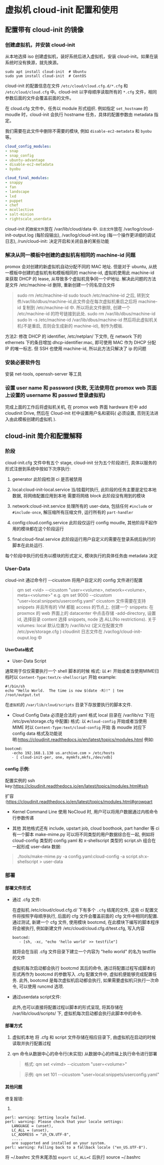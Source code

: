 # 虚拟机 cloud-init 配置和使用

## 配置带有 cloud-init 的镜像

### 创建虚拟机，并安装 cloud-init

从本地选择 iso 创建虚拟机，装好系统后进入虚拟机，安装 cloud-init。如果在装系统时没有换源，就先换源。

```shell
sudo apt install cloud-init  # Ubuntu
sudo yum install cloud-init  # CentOS
```

cloud-init 的配置信息在文件 `/etc/cloud/cloud.cfg.d/*.cfg` 和 `/etc/cloud/cloud.cfg` 中。cloud-init 以字母顺序读取所有的 `*.cfg` 文件，相同参数后面的文件会覆盖前面的文件。

在 cloud.cfg 文件中，任务以 module 形式组织. 例如指定 `set_hostname` 的 moudle 时，cloud-init 会执行 hostname 任务，具体的配置参数由 metadata 指定。

我们需要在此文件中删除不需要的模块, 例如 `disable-ec2-metadata` 和 `byobu` 等。 

```yaml
cloud_config_modules:
- snap
- snap_config
- ubuntu-advantage
- disable-ec2-metadata
- byobu

cloud_final_modules:
- snappy
- fan
- landscape
- lxd
- puppet
- chef
- mcollective
- salt-minion
- rightscale_userdata
```

cloud-init 的`数据文件`放在 /var/lib/cloud/data 中. 
`日志文件`放在 /var/log/cloud-init-output.log (每阶段输出), 
/var/log/cloud-init.log (每一个操作更详细的调试日志), 
/run/cloud-init: 决定开启和关闭自身的某些功能
### 解决从同一模板中创建的虚拟机有相同的 machine-id 问题
promox 会对创建的新虚拟机自动分配不同的 MAC 地址. 
但是对于 ubuntu, 从统一模板中创建的虚拟机有和模板相同的 machine-id, 虚拟机使用此 machine-id 来获取 DHCP 的 lease, 从导致多个虚拟机竞争同一个IP地址.
解决此问题的方法是文件 /etc/machine-id 删除, 重新创建一个同名空白文件
> sudo rm /etc/machine-id
> sudo touch /etc/machine-id
之后, 转到文件/var/lib/dbus/machine-id,此文件会在每次虚拟机重启之后将 machine-id 复制到 /etc/machine-id 中. 
所以将此文件删除, 创建一个 /etc/machine-id 的符号链接到此处. 
> sudo rm /var/lib/dbus/machine-id
> sudo ln -s /etc/machine-id /var/lib/dbus/machine-id
然后将此虚拟机关机(不是重启, 否则会生成新的 machine-id), 制作为模板. 

方法2: 
修改 DHCP 的 identifier, /etc/netplan/ 下文件, 在 network 下的 ethernets 下的条目增加 dhcp-identifier:mac, 即可使用 MAC 作为 DHCP 分配 IP 的唯一标志.
但 SSH 也使用 machine-id, 所以此方法只解决了 ip 的问题

### 安装必要软件包
安装 net-tools, openssh-server 等工具

### 设置 user name 和 password (失败, 无法使用在 promox web 页面上设置的 username 和 passwd 登录虚拟机)
完成上面的工作后将虚拟机关机, 在 promox web 界面 hardware 栏中 add cloudinit Drive, 然后在 Cloud-init 栏中设置用户名和密码( 必须设置, 否则无法进入由此模板创建的虚拟机 ). 

## cloud-init 简介和配置解释
### 阶段
cloud-init.cfg 文件中有五个 stage, cloud-init 分为五个阶段进行, 具体以服务的形式注册到系统中按如下次序执行: 
1. generator
   此阶段检测 ci 是否被禁用

2. local:cloud-init-local.service 
   当/挂载时执行, 此阶段的任务主要是定位本地数据, 将网络配置应用到本地
   需要将网络 block
   此阶段没有用到的模块

3. network:cloud-init.service
   处理所有的 user-data, 包括任何 `#include` or `#include-once`, 解压缩所有压缩文件, 运行所有的 `part-handler`

4. config:cloud.config.service
   此阶段仅运行 config moudle, 其他阶段不起作用的模块都在这个阶段运行

5. final:cloud-final.service
   此阶段运行用户自定义的需要在登录系统后执行的脚本在此处运行. 

每个阶段中执行的任务以模块的形式定义, 模块执行的具体任务由 metadata 决定

### User-Data
cloud-init 通过命令行 --cicustom 将用户自定义的 config 文件进行配置 
> qm set \<vid\> --cicustom "user=\<volume\>, network=\<volume\>, meta=\<volume\>" 
> e.g. qm set 9000 --cicustom "user=local:snippets/userconfig.yaml" 
cicustom 文件需要在支持 snippets 并且所有的 VM 都能 access 的节点上. 
创建一个 snippets: 在 proxmox 的 web 界面上的 datacenter 中点击存储 -add-directory, 设置 id, 选择目录 content 选择 snippets, node 选 ALL(No restrictions). 
关于 volumes: 
local 默认位置为 /var/lib/vz (定义在配置文件 /etc/pve/storage.cfg ) 
cloudinit 日志文件在 /var/log/cloud-init-ouput.log 中 

#### UserData格式
* User-Data Script

通常用于仅仅需要执行一个 shell 脚本的时候 
格式: 以 `#!` 开始或者当使用MIME归档时以 `Content-Type:text/x-shellscript` 开始
example:
```shell
#!/bin/sh
echo "Hello World.  The time is now $(date -R)!" | tee /root/output.txt
```

在`虚拟机`的 `/var/lib/cloud/scripts` 目录下存放要执行的脚本文件.

* Cloud Config Data
必须是合法的 yaml 格式
local 目录在 /var/lib/vz 下(在 /etc/pve/storage.cfg 中配置)
格式: 以 `#cloud-config` 开始或者当使用 MIME 时以 `Content-Type:text/cloud-config` 开始
各 moudle 对应下 config data 格式及功能说明:https://cloudinit.readthedocs.io/en/latest/topics/modules.html
例如:
```script
bootcmd:
   -echo 192.168.1.130 us.archive.com > /etc/hosts
   - [ cloud-init-per, one, mymkfs,mkfs,/dev/vdb]
```

#### config 示例:

配置实例的 ssh key:https://cloudinit.readthedocs.io/en/latest/topics/modules.html#ssh

扩容 :https://cloudinit.readthedocs.io/en/latest/topics/modules.html#growpart

* Kernel Command Line
使用 NoCloud 时, 用户可以将用户数据通过内核命令行参数传递

* 其他
其他格式还有 include, upstart job, cloud boothook, part handler 等
ci 有一个脚本 make-mime.py 可以将不同类型的用户数据综合在一起, 例如将 cloud-config 类型的 config.yaml 和 x-shellscript 类型的 script.sh 组合在一起形成 user-data 数据:
> ./tools/make-mime.py -a config.yaml:cloud-config -a script.sh:x-shellscript > user-data

### 部署
#### 部署文件形式
* 通过 .cfg 文件:

   在虚拟机 /etc/cloud/cloud.cfg.d/ 下有多个 `.cfg` 结尾的文件, 这些 ci 配置文件将按照字母顺序执行, 后面的 cfg 文件会覆盖前面的 cfg 文件中相同的配置.
   通过测试, 新建一个 cfg 文件, 使用模块 bootcmd, 在此模块下编写的脚本程序将会被执行, 例如新建文件 /etc/cloud/cloud.cfg.d/test.cfg, 写入内容
   ```script
   bootcmd:
      - [sh, -xc, "echo 'hello world' >> testfile"]
   ```
   就将会在当前 .cfg 文件目录下建立一个内容为 "hello world" 的名为 testfile 的文件 

   虚拟机每次启动都会执行 bootcmd 其后的命令, 通过将配置过程写成脚本的形式再作为 bootcmd 的参数写入 .cfg 配置文件中, 虚拟机便能够完成配置任务. 
   此外, bootcmd 是每次虚拟机启动都会执行, 如果需要虚拟机只执行一次命令, 可以使用 runcmd 选项. 

* 通过userdata script文件: 

   此外,也可以直接将配置过程以脚本的形式呈现, 将其存储在 /var/lib/cloud/scripts/ 下, 虚拟机每次启动都会执行此脚本中的命令.
#### 部署方式
1. 虚拟机本地
   将 .cfg 和 script 文件存储在相应目录下, 由虚拟机在启动的时候读取并执行配置过程

2. qm 命令从数据中心的命令行(未实现) 
   从数据中心的终端上执行命令进行部署 
   > 格式: qm set \<vimd\> --cicustom "user=\<volume\>"

   > 示例: qm set 101 --cicustom "user=local:snippets/userconfig.yaml" 


#### 其他问题
修复报错:

1. 
```shell
perl: warning: Setting locale failed.
perl: warning: Please check that your locale settings:
   LANGUAGE = (unset),
   LC_ALL = (unset),
   LC_ADDRESS = "zh_CN.UTF-8",
   .....
   are supported and installed on your system.
perl: warning: Falling back to a fallback locale ("en_US.UTF-8").
```
将 ~/.bashrc 文件末尾添加 `export LC_ALL=C` 后执行 source ~/.bashrc
